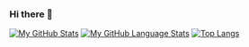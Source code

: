 ### Hi there 👋

<!--
**SeN75/SeN75** is a ✨ _special_ ✨ repository because its `README.md` (this file) appears on your GitHub profile.

Here are some ideas to get you started:

- 🔭 I’m currently working on ...
- 🌱 I’m currently learning ...
- 👯 I’m looking to collaborate on ...
- 🤔 I’m looking for help with ...
- 💬 Ask me about ...
- 📫 How to reach me: ...
- 😄 Pronouns: ...
- ⚡ Fun fact: ...
-->


[![My GitHub Stats](https://github-readme-stats.vercel.app/api/?username=SeN75&count_private=true&theme=tokyonight&showicons=true)]()
[![My GitHub Language Stats](https://github-readme-stats.vercel.app/api/top-langs/?username=SeN75&langs_count=5&theme=tokyonight)]()
[![Top Langs](https://github-readme-stats.vercel.app/api/top-langs/?username=SeN75&layout=compact)](https://github.com/anuraghazra/github-readme-stats)
